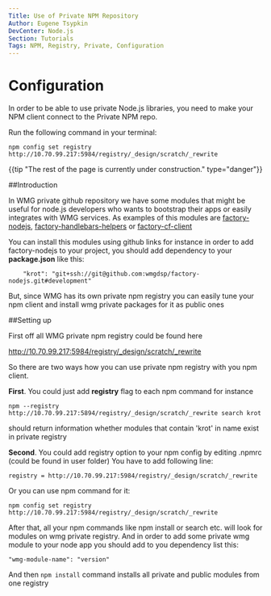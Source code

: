 ```yaml
---
Title: Use of Private NPM Repository
Author: Eugene Tsypkin
DevCenter: Node.js
Section: Tutorials
Tags: NPM, Registry, Private, Configuration
---
```


# Configuration

In order to be able to use private Node.js libraries, you need to make your NPM client connect to the Private NPM repo.

Run the following command in your terminal:

    npm config set registry http://10.70.99.217:5984/registry/_design/scratch/_rewrite


{{tip "The rest of the page is currently under construction." type="danger"}}


##Introduction

In WMG private github repository we have some modules that might be useful for node.js developers who wants to bootstrap their apps or easily integrates with WMG services. As examples of this modules are [factory-nodejs][1], [factory-handlebars-helpers][2] or [factory-cf-client][3]

You can install this modules using github links for instance in order to add factory-nodejs to your project, you should add dependency to your **package.json** like this:

        "krot": "git+ssh://git@github.com:wmgdsp/factory-nodejs.git#development"

But, since WMG has its own private npm registry you can easily tune your npm client and install wmg private packages for it as public ones

##Setting up

First off all WMG private npm registry could be found here

http://10.70.99.217:5984/registry/_design/scratch/_rewrite

So there are two ways how you can use private npm registry with you npm client.


**First**. You could just add **registry** flag to each npm command for instance

`npm --registry http://10.70.99.217:5894/registry/_design/scratch/_rewrite search krot`

should return information whether modules that contain 'krot' in name exist in private registry


**Second**. You could add registry option to your npm config by editing .npmrc (could be found in user folder) You have to add following line:

    registry = http://10.70.99.217:5984/registry/_design/scratch/_rewrite

Or you can use npm command for it:

    npm config set registry http://10.70.99.217:5984/registry/_design/scratch/_rewrite

After that, all your npm commands like npm install or search etc. will look for modules on wmg private registry. And in order to add some private wmg module to your node app you should add to you dependency list this:

    "wmg-module-name": "version"

And then `npm install` command installs all private and public modules from one registry

  [1]: https://github.com/wmgdsp/factory-nodejs
  [2]: https://github.com/wmgdsp/factory-handlebars-helpers
  [3]: https://github.com/wmgdsp/factory-cf-client
